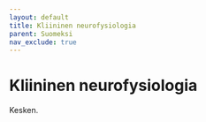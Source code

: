```yaml
---
layout: default
title: Kliininen neurofysiologia
parent: Suomeksi
nav_exclude: true
---
```


# Kliininen neurofysiologia

Kesken.
